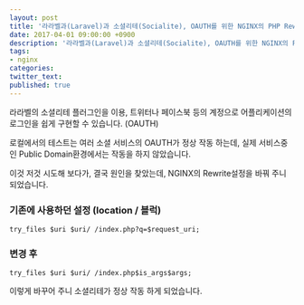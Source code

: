 ```yaml
---
layout: post
title: '라라벨과(Laravel)과 소셜리테(Socialite), OAUTH를 위한 NGINX의 PHP Rewrite 설정'
date: 2017-04-01 09:00:00 +0900
description: '라라벨과(Laravel)과 소셜리테(Socialite), OAUTH를 위한 NGINX의 PHP Rewrite 설정'
tags:
- nginx
categories:
twitter_text:
published: true
---
```


라라벨의 소셜리테 플러그인을 이용, 트위터나 페이스북 등의 계정으로 어플리케이션의 로그인을 쉽게 구현할 수 있습니다. (OAUTH)

로컬에서의 테스트는 여러 소셜 서비스의 OAUTH가 정상 작동 하는데, 실제 서비스중인 Public Domain환경에서는 작동을 하지 않았습니다.

이것 저것 시도해 보다가, 결국 원인을 찾았는데, NGINX의 Rewrite설정을 바꿔 주니 되었습니다.

### 기존에 사용하던 설정 (location / 블럭)

```
try_files $uri $uri/ /index.php?q=$request_uri;
```

### 변경 후

```
try_files $uri $uri/ /index.php$is_args$args;
```

이렇게 바꾸어 주니 소셜리테가 정상 작동 하게 되었습니다.
